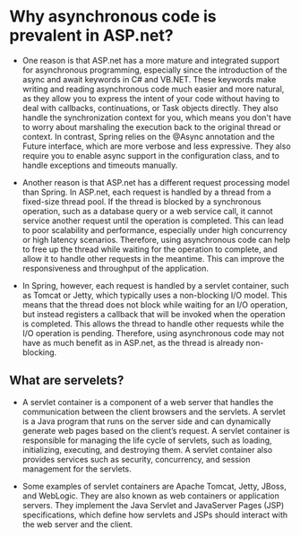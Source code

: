 ﻿# Why asynchronous code is prevalent in ASP.net?

- One reason is that ASP.net has a more mature and integrated support for asynchronous programming, especially since the introduction of the async and await keywords in C# and VB.NET. These keywords make writing and reading asynchronous code much easier and more natural, as they allow you to express the intent of your code without having to deal with callbacks, continuations, or Task objects directly. They also handle the synchronization context for you, which means you don't have to worry about marshaling the execution back to the original thread or context. In contrast, Spring relies on the @Async annotation and the Future interface, which are more verbose and less expressive. They also require you to enable async support in the configuration class, and to handle exceptions and timeouts manually.

- Another reason is that ASP.net has a different request processing model than Spring. In ASP.net, each request is handled by a thread from a fixed-size thread pool. If the thread is blocked by a synchronous operation, such as a database query or a web service call, it cannot service another request until the operation is completed. This can lead to poor scalability and performance, especially under high concurrency or high latency scenarios. Therefore, using asynchronous code can help to free up the thread while waiting for the operation to complete, and allow it to handle other requests in the meantime. This can improve the responsiveness and throughput of the application.

- In Spring, however, each request is handled by a servlet container, such as Tomcat or Jetty, which typically uses a non-blocking I/O model. This means that the thread does not block while waiting for an I/O operation, but instead registers a callback that will be invoked when the operation is completed. This allows the thread to handle other requests while the I/O operation is pending. Therefore, using asynchronous code may not have as much benefit as in ASP.net, as the thread is already non-blocking.

## What are servelets? 

- A servlet container is a component of a web server that handles the communication between the client browsers and the servlets. A servlet is a Java program that runs on the server side and can dynamically generate web pages based on the client’s request. A servlet container is responsible for managing the life cycle of servlets, such as loading, initializing, executing, and destroying them. A servlet container also provides services such as security, concurrency, and session management for the servlets.

- Some examples of servlet containers are Apache Tomcat, Jetty, JBoss, and WebLogic. They are also known as web containers or application servers. They implement the Java Servlet and JavaServer Pages (JSP) specifications, which define how servlets and JSPs should interact with the web server and the client.